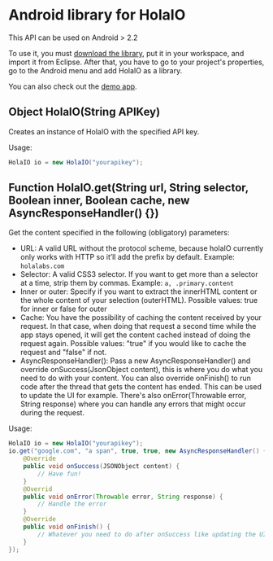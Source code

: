 # Android library for HolaIO
This API can be used on Android > 2.2

To use it, you must [download the library](https://github.com/downloads/holalabs/holaio-android/HolaIO.zip),
put it in your workspace, and import it from Eclipse. After that, you have to go to your project's properties, go to the Android menu and add HolaIO as a library.

You can also check out the [demo app](https://github.com/holalabs/holaio-android/tree/master/Example).

## Object HolaIO(String APIKey)

Creates an instance of HolaIO with the specified API key.

Usage:

``` java
HolaIO io = new HolaIO("yourapikey");
```

## Function HolaIO.get(String url, String selector, Boolean inner, Boolean cache, new AsyncResponseHandler() {})

Get the content specified in the following (obligatory) parameters:

  - URL: A valid URL without the protocol scheme, because holaIO currently only works with HTTP so it’ll add the prefix by default. Example: `holalabs.com`
  - Selector: A valid CSS3 selector. If you want to get more than a selector at a time, strip them by commas. Example: `a, .primary.content`
  - Inner or outer: Specify if you want to extract the innerHTML content or the whole content of your selection (outerHTML). Possible values: true for inner or false for outer
  - Cache: You have the possibility of caching the content received by your request. In that case, when doing that request a second time while the app stays opened, it will get the content cached instead of doing the request again. Possible values: "true" if you would like to cache the request and "false" if not.
  - AsyncResponseHandler(): Pass a new AsyncResponseHandler() and override onSuccess(JsonObject content), this is where you do what you need to do with your content. You can also override onFinish() to run code after the thread that gets the content has ended. This can be used to update the UI for example. There's also onError(Throwable error, String response) where you can handle any errors that might occur during the request.

Usage:

``` java
HolaIO io = new HolaIO("yourapikey");
io.get("google.com", "a span", true, true, new AsyncResponseHandler() {
	@Override
	public void onSuccess(JSONObject content) {
		// Have fun!
	}
	@Overrid
	public void onError(Throwable error, String response) {
		// Handle the error
	}
	@Override
	public void onFinish() {
		// Whatever you need to do after onSuccess like updating the UI.
	}
});
```
